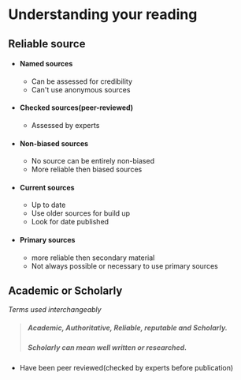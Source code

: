 # Understanding your reading

## Reliable source

- #### Named sources 
  - Can be assessed for credibility
  - Can't use anonymous sources
- #### Checked sources(peer-reviewed)
  - Assessed by experts
- #### Non-biased sources
  - No source can be entirely non-biased  
  - More reliable then biased sources
  
- #### Current sources
  - Up to date
  - Use older sources for build up 
  - Look for date published
- #### Primary sources
  - more reliable then secondary material
  - Not always possible or necessary to use primary sources

##  Academic or Scholarly
*Terms used interchangeably*
> ##### Academic, Authoritative, Reliable, reputable and Scholarly. 
> ##### Scholarly can mean well written or researched.
- Have been  peer reviewed(checked by experts before publication)